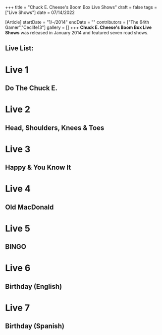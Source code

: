 +++
title = "Chuck E. Cheese's Boom Box Live Shows"
draft = false
tags = ["Live Shows"]
date = 07/14/2022

[Article]
startDate = "1/-/2014"
endDate = ""
contributors = ["The 64th Gamer","Ceclife13"]
gallery = []
+++
<b>Chuck E. Cheese's Boom Box Live Shows</b> was released in January 2014 and featured seven road shows.

<h2> Live List: </h2>

# <b>Live 1</b>
## Do The Chuck E.
# <b>Live 2</b> 
## Head, Shoulders, Knees & Toes
# <b>Live 3</b> 
## Happy & You Know It
# <b>Live 4</b>
## Old MacDonald
# <b>Live 5</b>
## BINGO
# <b>Live 6</b>
## Birthday (English)
# <b>Live 7</b>
## Birthday (Spanish)



